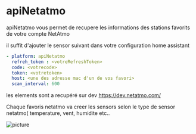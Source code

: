 # apiNetatmo
apiNetatmo vous permet de recupere les informations des stations favorits de votre compte NetAtmo


il suffit d'ajouter le sensor suivant dans votre configuration home assistant


```yaml
- platform: apiNetatmo
  refreh_token : <votreRefreshToken>
  code: <votrecode>
  token: <votretoken>
  host: <une des adresse mac d'un de vos favori>
  scan_interval: 600
```
les elements sont a recupéré sur dev https://dev.netatmo.com/

Chaque favoris netatmo va creer les sensors selon le type de sensor netatmo( temperature, vent, humidite etc..

![picture](img/sensor.png)
